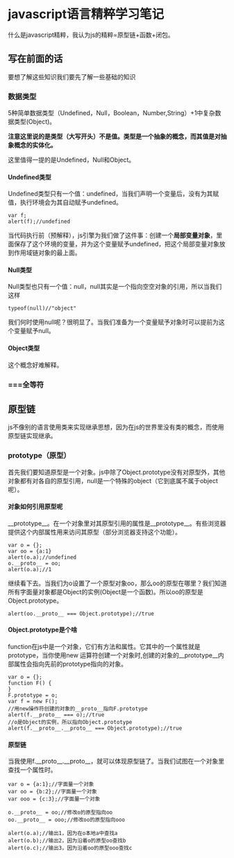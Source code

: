 # javascript语言精粹学习笔记

什么是javascript精粹，我认为js的精粹=原型链+函数+闭包。

## 写在前面的话

要想了解这些知识我们要先了解一些基础的知识

### 数据类型

5种简单数据类型（Undefined，Null，Boolean，Number,String）+1中复杂数据类型(Object)。

**注意这里说的是类型（大写开头）不是值。类型是一个抽象的概念，而其值是对抽象概念的实体化。**

这里值得一提的是Undefined，Null和Object。

#### Undefined类型

Undefined类型只有一个值：undefined，当我们声明一个变量后，没有为其赋值，执行环境会为其自动赋予undefined。

    var f;
    alert(f);//undefined

当代码执行前（预解释），js引擎为我们做了这件事：创建一个**局部变量对象**，里面保存了这个环境的变量，并为这个变量赋予undefined，把这个局部变量对象放到作用域链对象的最上面。

#### Null类型

Null类型也只有一个值：null，null其实是一个指向空空对象的引用，所以当我们这样

	typeof(null)//"object"

我们何时使用null呢？很明显了。当我们准备为一个变量赋予对象时可以提前为这个变量赋予null。

#### Object类型

这个概念好难解释。

### ===全等符

## 原型链

js不像别的语言使用类来实现继承思想，因为在js的世界里没有类的概念，而使用原型链实现继承。

### prototype（原型）

首先我们要知道原型是一个对象。js中除了Object.prototype没有对原型外，其他对象都有对各自的原型引用，null是一个特殊的object（它到底属不属于object呢）。

#### 对象如何引用原型呢

\_\_prototype\_\_。在一个对象里对其原型引用的属性是\_\_prototype\_\_。有些浏览器提供这个内部属性用来访问其原型（部分浏览器支持这个功能）。

    var o = {};
    var oo = {a:1}
    alert(o.a);//undefined
    o.__proto__ = oo;
    alert(o.a);//1

继续看下去。当我们为o设置了一个原型对象oo，那么oo的原型在哪里？我们知道所有字面量对象都是Object的实例(Object是一个函数)。所以oo的原型是Object.prototype。

    alert(oo.__proto__ === Object.prototype);//true

#### Object.prototype是个啥

function在js中是一个对象，它们有方法和属性。它其中的一个属性就是prototype，当你使用new 运算符创建一个对象时,创建的对象的\_\_prototype\_\_内部属性会指向先前的prototype指向的对象。

	var o = {};
	function F() {
	}
	F.prototype = o;
	var f = new F();
	//用new操作符创建的对象的__proto__指向F.prototype
	alert(f.__proto__ === o);//true
	//o是Object的实例，所以指向Object.prototype
	alert(f.__proto__.__proto__ === Object.prototype);//true

#### 原型链

当我使用f.\_\_proto\_\_.\_\_proto\_\_，就可以体现原型链了。当我们试图在一个对象里查找一个属性时。

    var o = {a:1};//字面量一个对象
    var oo = {b:2};//字面量一个对象
    var ooo = {c:3};//字面量一个对象

    o.__proto__ = oo;//修改o的原型指向oo
    oo.__proto__ = ooo;//修改oo的原型指向ooo

    alert(o.a);//输出1，因为在o本地a中查找a 
    alert(o.b);//输出2，因为沿着o的原型oo查找b
    alert(o.c);//输出3，因为沿着oo的原型ooo查找c




	





